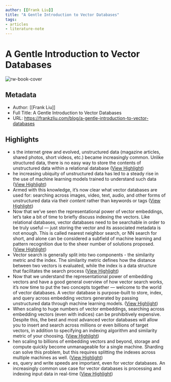 ```yaml
---
author: [[Frank Liu]]
title: "A Gentle Introduction to Vector Databases"
tags: 
- articles
- literature-note
---
```

# A Gentle Introduction to Vector Databases

![rw-book-cover](https://readwise-assets.s3.amazonaws.com/static/images/article4.6bc1851654a0.png)

## Metadata
- Author: [[Frank Liu]]
- Full Title: A Gentle Introduction to Vector Databases
- URL: https://frankzliu.com/blog/a-gentle-introduction-to-vector-databases

## Highlights
- s the internet grew and evolved, unstructured data (magazine articles, shared photos, short videos, etc.) became increasingly common. Unlike structured data, there is no easy way to store the contents of unstructured data within a relational database ([View Highlight](https://read.readwise.io/read/01h4gebbkq3jgdz8p9pp47212r))
- he increasing ubiquity of unstructured data has led to a steady rise in the use of machine learning models trained to understand such data ([View Highlight](https://read.readwise.io/read/01h4gebje1437krhcxpg69me0d))
- Armed with this knowledge, it’s now clear what vector databases are used for: searching across images, video, text, audio, and other forms of unstructured data via their *content* rather than keywords or tags ([View Highlight](https://read.readwise.io/read/01h4gebt1j95qqe7vtq8z9bv6n))
- Now that we’ve seen the representational power of vector embeddings, let’s take a bit of time to briefly discuss indexing the vectors. Like relational databases, vector databases need to be searchable in order to be truly useful — just storing the vector and its associated metadata is not enough. This is called nearest neighbor search, or NN search for short, and alone can be considered a subfield of machine learning and pattern recognition due to the sheer number of solutions proposed. ([View Highlight](https://read.readwise.io/read/01h4geexcw2xfxkgeb3jfypay4))
- Vector search is generally split into two components - the similarity metric and the index. The similarity metric defines how the distance between two vectors is evaluated, while the index is a data structure that facilitates the search process ([View Highlight](https://read.readwise.io/read/01h4gefc01xrn77y8zf756gcgw))
- Now that we understand the representational power of embedding vectors and have a good general overview of how vector search works, it’s now time to put the two concepts together — welcome to the world of vector databases. A vector database is purpose-built to store, index, and query across embedding vectors generated by passing unstructured data through machine learning models. ([View Highlight](https://read.readwise.io/read/01h4gegvfx56fac6gdt04rm1en))
- When scaling to huge numbers of vector embeddings, searching across embedding vectors (even with indices) can be prohibitively expensive. Despite this, the best and most advanced vector databases will allow you to insert and search across millions or even billions of target vectors, in addition to specifying an indexing algorithm and similarity metric of your choosing. ([View Highlight](https://read.readwise.io/read/01h4geh1k6j0pyz3tw104p92bj))
- hen scaling to billions of embedding vectors and beyond, storage and compute quickly become unmanageable for a single machine. Sharding can solve this problem, but this requires splitting the indexes across multiple machines as well. ([View Highlight](https://read.readwise.io/read/01h4gehc6hw60hgfdw2dvwdnbr))
- es, query and write speeds are important, even for vector databases. An increasingly common use case for vector databases is processing and indexing input data in real-time ([View Highlight](https://read.readwise.io/read/01h4gehr8jxmex1wek6cj5bh8k))
